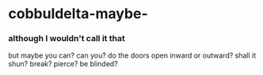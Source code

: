 # cobbuldelta-maybe-

### although I wouldn't call it that

but maybe you can? can you? do the doors open inward or outward?
shall it shun? break? pierce? be blinded?